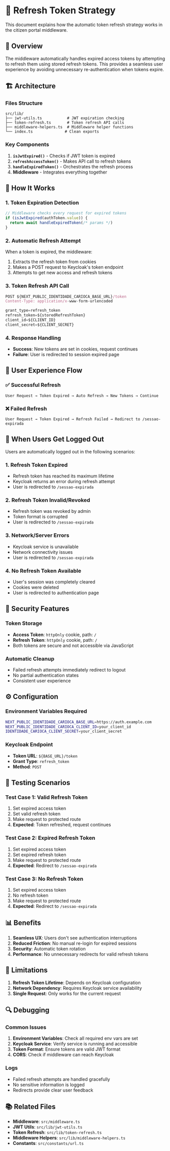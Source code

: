 # 🔄 Refresh Token Strategy

This document explains how the automatic token refresh strategy works in the citizen portal middleware.

## 🎯 Overview

The middleware automatically handles expired access tokens by attempting to refresh them using stored refresh tokens. This provides a seamless user experience by avoiding unnecessary re-authentication when tokens expire.

## 🏗️ Architecture

### Files Structure
```
src/lib/
├── jwt-utils.ts           # JWT expiration checking
├── token-refresh.ts       # Token refresh API calls
├── middleware-helpers.ts  # Middleware helper functions
└── index.ts              # Clean exports
```

### Key Components

1. **`isJwtExpired()`** - Checks if JWT token is expired
2. **`refreshAccessToken()`** - Makes API call to refresh tokens
3. **`handleExpiredToken()`** - Orchestrates the refresh process
4. **Middleware** - Integrates everything together

## 🔄 How It Works

### 1. Token Expiration Detection
```typescript
// Middleware checks every request for expired tokens
if (isJwtExpired(authToken.value)) {
  return await handleExpiredToken(/* params */)
}
```

### 2. Automatic Refresh Attempt
When a token is expired, the middleware:
1. Extracts the refresh token from cookies
2. Makes a POST request to Keycloak's token endpoint
3. Attempts to get new access and refresh tokens

### 3. Token Refresh API Call
```typescript
POST ${NEXT_PUBLIC_IDENTIDADE_CARIOCA_BASE_URL}/token
Content-Type: application/x-www-form-urlencoded

grant_type=refresh_token
refresh_token=${storedRefreshToken}
client_id=${CLIENT_ID}
client_secret=${CLIENT_SECRET}
```

### 4. Response Handling
- **Success**: New tokens are set in cookies, request continues
- **Failure**: User is redirected to session expired page

## 📱 User Experience Flow

### ✅ Successful Refresh
```
User Request → Token Expired → Auto Refresh → New Tokens → Continue
```

### ❌ Failed Refresh
```
User Request → Token Expired → Refresh Failed → Redirect to /sessao-expirada
```

## 🚪 When Users Get Logged Out

Users are automatically logged out in the following scenarios:

### 1. **Refresh Token Expired**
- Refresh token has reached its maximum lifetime
- Keycloak returns an error during refresh attempt
- User is redirected to `/sessao-expirada`

### 2. **Refresh Token Invalid/Revoked**
- Refresh token was revoked by admin
- Token format is corrupted
- User is redirected to `/sessao-expirada`

### 3. **Network/Server Errors**
- Keycloak service is unavailable
- Network connectivity issues
- User is redirected to `/sessao-expirada`

### 4. **No Refresh Token Available**
- User's session was completely cleared
- Cookies were deleted
- User is redirected to authentication page

## 🔐 Security Features

### Token Storage
- **Access Token**: `httpOnly` cookie, path: `/`
- **Refresh Token**: `httpOnly` cookie, path: `/`
- Both tokens are secure and not accessible via JavaScript

### Automatic Cleanup
- Failed refresh attempts immediately redirect to logout
- No partial authentication states
- Consistent user experience

## ⚙️ Configuration

### Environment Variables Required
```bash
NEXT_PUBLIC_IDENTIDADE_CARIOCA_BASE_URL=https://auth.example.com
NEXT_PUBLIC_IDENTIDADE_CARIOCA_CLIENT_ID=your_client_id
IDENTIDADE_CARIOCA_CLIENT_SECRET=your_client_secret
```

### Keycloak Endpoint
- **Token URL**: `${BASE_URL}/token`
- **Grant Type**: `refresh_token`
- **Method**: `POST`

## 🧪 Testing Scenarios

### Test Case 1: Valid Refresh Token
1. Set expired access token
2. Set valid refresh token
3. Make request to protected route
4. **Expected**: Token refreshed, request continues

### Test Case 2: Expired Refresh Token
1. Set expired access token
2. Set expired refresh token
3. Make request to protected route
4. **Expected**: Redirect to `/sessao-expirada`

### Test Case 3: No Refresh Token
1. Set expired access token
2. No refresh token
3. Make request to protected route
4. **Expected**: Redirect to `/sessao-expirada`

## 📊 Benefits

1. **Seamless UX**: Users don't see authentication interruptions
2. **Reduced Friction**: No manual re-login for expired sessions
3. **Security**: Automatic token rotation
4. **Performance**: No unnecessary redirects for valid refresh tokens

## 🚨 Limitations

1. **Refresh Token Lifetime**: Depends on Keycloak configuration
2. **Network Dependency**: Requires Keycloak service availability
3. **Single Request**: Only works for the current request

## 🔍 Debugging

### Common Issues
1. **Environment Variables**: Check all required env vars are set
2. **Keycloak Service**: Verify service is running and accessible
3. **Token Format**: Ensure tokens are valid JWT format
4. **CORS**: Check if middleware can reach Keycloak

### Logs
- Failed refresh attempts are handled gracefully
- No sensitive information is logged
- Redirects provide clear user feedback

## 📚 Related Files

- **Middleware**: `src/middleware.ts`
- **JWT Utils**: `src/lib/jwt-utils.ts`
- **Token Refresh**: `src/lib/token-refresh.ts`
- **Middleware Helpers**: `src/lib/middleware-helpers.ts`
- **Constants**: `src/constants/url.ts`
